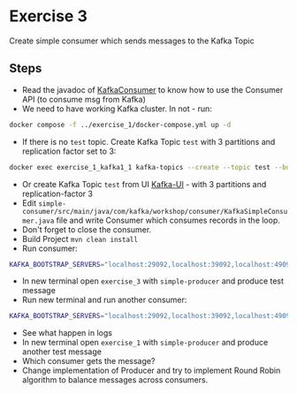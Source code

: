 # Exercise 3

Create simple consumer which sends messages to the Kafka Topic

## Steps

* Read the javadoc of [KafkaConsumer](https://kafka.apache.org/30/javadoc/org/apache/kafka/clients/consumer/KafkaConsumer.html) to know how to use the Consumer API (to consume msg from Kafka)
* We need to have working Kafka cluster. In not - run:

```sh
docker compose -f ../exercise_1/docker-compose.yml up -d
```

* If there is no `test` topic. Create Kafka Topic `test` with 3 partitions and replication factor set to 3:

```sh
docker exec exercise_1_kafka1_1 kafka-topics --create --topic test --bootstrap-server kafka1:9092 --partitions 3 --replication-factor 3
```

* Or create Kafka Topic `test` from UI [Kafka-UI](http://localhost:8080) - with 3 partitions and replication-factor 3
* Edit `simple-consumer/src/main/java/com/kafka/workshop/consumer/KafkaSimpleConsumer.java` file and write Consumer which consumes records in the loop.
* Don't forget to close the consumer.
* Build Project `mvn clean install`
* Run consumer:

```sh
KAFKA_BOOTSTRAP_SERVERS="localhost:29092,localhost:39092,localhost:49092" KAFKA_TOPIC="test" java -jar target/simple-consumer-0.1.jar
```

* In new terminal open `exercise_3` with `simple-producer` and produce test message
* Run new terminal and run another consumer:

```sh
KAFKA_BOOTSTRAP_SERVERS="localhost:29092,localhost:39092,localhost:49092" KAFKA_TOPIC="test" java -jar target/simple-consumer-0.1.jar
```

* See what happen in logs
* In new terminal open `exercise_1` with `simple-producer` and produce another test message
* Which consumer gets the message?
* Change implementation of Producer and try to implement Round Robin algorithm to balance messages across consumers.
